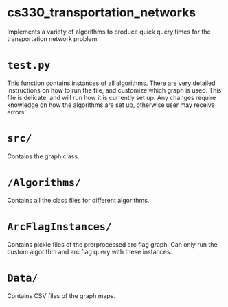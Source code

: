 # cs330_transportation_networks
Implements a variety of algorithms to produce quick query times for the transportation network problem.

# `test.py`
This function contains instances of all algorithms. There are very detailed instructions on how to run the file, and
customize which graph is used. This file is delicate, and will run how it is currently set up. Any changes require knowledge on how the algorithms are set up, otherwise user may receive errors. 

# `src/` 
Contains the graph class. 

# `/Algorithms/` 
Contains all the class files for different algorithms. 

# `ArcFlagInstances/`
Contains pickle files of the prerprocessed arc flag graph. Can only run the custom algorithm and arc flag query with these instances. 

# `Data/`
Contains CSV files of the graph maps. 